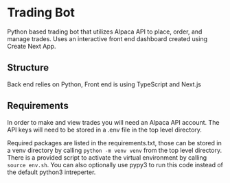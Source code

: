 # Trading Bot

Python based trading bot that utilizes Alpaca API to place, order, and manage trades. Uses an interactive front end dashboard created using Create Next App.

## Structure

Back end relies on Python, Front end is using TypeScript and Next.js


## Requirements

In order to make and view trades you will need an Alpaca API account. The API keys will need to be stored in a .env file in the top level directory.<br>

Required packages are listed in the requirements.txt, those can be stored in a venv directory by calling `python -m venv venv` from the top level directory. There is a provided script to activate the virtual environment by calling `source env.sh`. You can also optionally use pypy3 to run this code instead of the default python3 intreperter.
